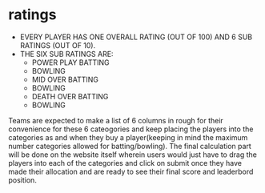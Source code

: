 # ratings

- EVERY PLAYER HAS ONE OVERALL RATING (OUT OF 100) AND 6 SUB RATINGS (OUT OF 10).
- THE SIX SUB RATINGS ARE:
  - POWER PLAY BATTING
  - BOWLING
  - MID OVER BATTING
  - BOWLING
  - DEATH OVER BATTING
  - BOWLING

Teams are expected to make a list of 6 columns in rough for their convenience for these 6 cateogories and keep placing the players into the categories as and when they buy a player(keeping in mind the maximum number categories allowed for batting/bowling).
The final calculation part will be done on the website itself wherein users would just have to drag the players into each of the categories and click on submit once they have made their allocation and are ready to see their final score and leaderbord position.
